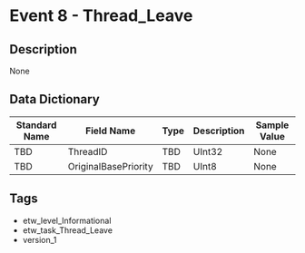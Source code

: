 # Event 8 - Thread_Leave

## Description
None

## Data Dictionary
|Standard Name|Field Name|Type|Description|Sample Value|
|---|---|---|---|---|
|TBD|ThreadID|TBD|UInt32|None|None|
|TBD|OriginalBasePriority|TBD|UInt8|None|None|

## Tags
* etw_level_Informational
* etw_task_Thread_Leave
* version_1